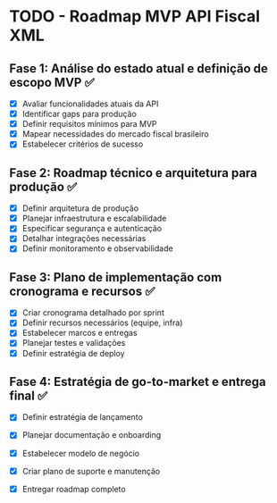 # TODO - Roadmap MVP API Fiscal XML

## Fase 1: Análise do estado atual e definição de escopo MVP ✅
- [x] Avaliar funcionalidades atuais da API
- [x] Identificar gaps para produção
- [x] Definir requisitos mínimos para MVP
- [x] Mapear necessidades do mercado fiscal brasileiro
- [x] Estabelecer critérios de sucesso

## Fase 2: Roadmap técnico e arquitetura para produção ✅
- [x] Definir arquitetura de produção
- [x] Planejar infraestrutura e escalabilidade
- [x] Especificar segurança e autenticação
- [x] Detalhar integrações necessárias
- [x] Definir monitoramento e observabilidade

## Fase 3: Plano de implementação com cronograma e recursos ✅
- [x] Criar cronograma detalhado por sprint
- [x] Definir recursos necessários (equipe, infra)
- [x] Estabelecer marcos e entregas
- [x] Planejar testes e validações
- [x] Definir estratégia de deploy

## Fase 4: Estratégia de go-to-market e entrega final ✅
- [x] Definir estratégia de lançamento
- [x] Planejar documentação e onboarding
- [x] Estabelecer modelo de negócio
- [x] Criar plano de suporte e manutenção
- [x] Entregar roadmap completo

